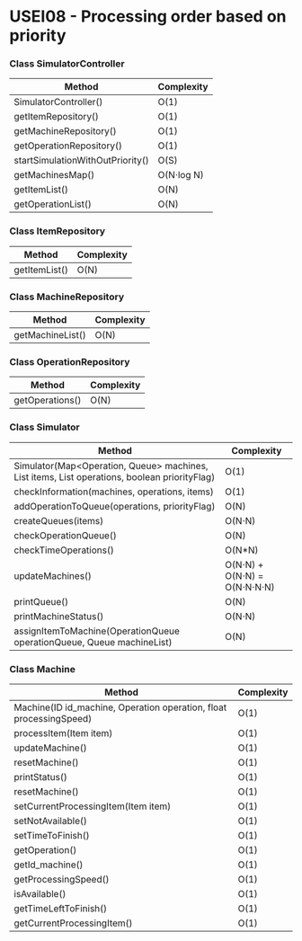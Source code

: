 # USEI08 - Processing order based on priority

### **Class SimulatorController**

| Method                           | Complexity |
|----------------------------------|------------|
| SimulatorController()            | O(1)       |
| getItemRepository()              | O(1)       |
| getMachineRepository()           | O(1)       |
| getOperationRepository()         | O(1)       |
| startSimulationWithOutPriority() | O(S)       |
| getMachinesMap()                 | O(N⋅log N) |
| getItemList()                    | O(N)       |
| getOperationList()               | O(N)       |

### **Class ItemRepository**

| Method        | Complexity |
|---------------|------------|
| getItemList() | O(N)       |

### **Class MachineRepository**

| Method           | Complexity |
|------------------|------------|
| getMachineList() | O(N)       |

### **Class OperationRepository**

| Method          | Complexity |
|-----------------|------------|
| getOperations() | O(N)       |

### **Class Simulator**

| Method                                                                                                                 | Complexity                   |
|------------------------------------------------------------------------------------------------------------------------|------------------------------|
| Simulator(Map<Operation, Queue<Machine>> machines, List<Item> items, List<Operation> operations, boolean priorityFlag) | O(1)                         |
| checkInformation(machines, operations, items)                                                                          | O(1)                         |
| addOperationToQueue(operations, priorityFlag)                                                                          | O(N)                         |
| createQueues(items)                                                                                                    | O(N⋅N)                       |
| checkOperationQueue()                                                                                                  | O(N)                         |
| checkTimeOperations()                                                                                                  | O(N*N)                       |
| updateMachines()                                                                                                       | O(N⋅N) + O(N⋅N) = O(N⋅N⋅N⋅N) |
| printQueue()                                                                                                           | O(N)                         |       
| printMachineStatus()                                                                                                   | O(N⋅N)                       |       
| assignItemToMachine(OperationQueue operationQueue, Queue<Machine> machineList)                                         | O(N)                         |       

### **Class Machine**

| Method                                                             | Complexity |
|--------------------------------------------------------------------|------------|
| Machine(ID id_machine, Operation operation, float processingSpeed) | O(1)       |
| processItem(Item item)                                             | O(1)       |
| updateMachine()                                                    | O(1)       |
| resetMachine()                                                     | O(1)       |
| printStatus()                                                      | O(1)       |
| resetMachine()                                                     | O(1)       |
| setCurrentProcessingItem(Item item)                                | O(1)       |
| setNotAvailable()                                                  | O(1)       |
| setTimeToFinish()                                                  | O(1)       |
| getOperation()                                                     | O(1)       |
| getId_machine()                                                    | O(1)       |
| getProcessingSpeed()                                               | O(1)       |
| isAvailable()                                                      | O(1)       |
| getTimeLeftToFinish()                                              | O(1)       |
| getCurrentProcessingItem()                                         | O(1)       |


